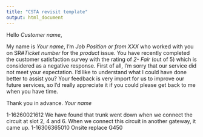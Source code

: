 ```yaml
---
title: "CSTA revisit template"
output: html_document
---
```




Hello *Customer name*,

My name is *Your name*, I’m *Job Position or from XXX* who worked with you on SR#*Ticket number* for the *product* issue.
You have recently completed the customer satisfaction survey with the rating of *2- Fair* (out of 5) which is considered as a negative response. First of all, I’m sorry that our service did not meet your expectation. I’d like to understand what I could have done better to assist you?
Your feedback is very import for us to improve our future services, so I’d really appreciate it if you could please get back to me when you have time.

Thank you in advance.
*Your name*





1-16260021612 We have found that trunk went down when we connect the circuit at slot 2, 4 and 6. When we connect this circuit in another gateway, it came up.
1-16306365010 Onsite replace G450





